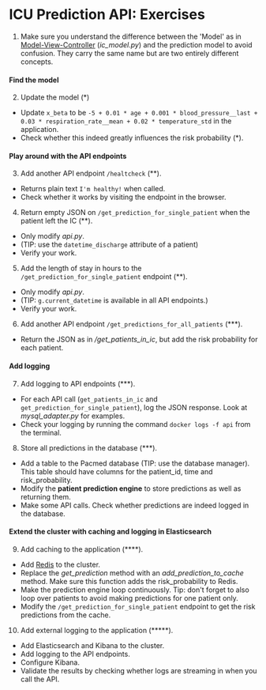 # ICU Prediction API: Exercises

1. Make sure you understand the difference between the 'Model' as in [Model-View-Controller](https://en.wikipedia.org/wiki/Model%E2%80%93view%E2%80%93controller) (*ic_model.py*) and the prediction model to avoid confusion. They carry the same name but are two entirely different concepts.

#### Find the model
2. Update the model (\*)
  - Update `x_beta` to be `-5 + 0.01 * age + 0.001 * blood_pressure__last + 0.03 * respiration_rate__mean + 0.02 * temperature_std` in the application.
  - Check whether this indeed greatly influences the risk probability (\*).

#### Play around with the API endpoints
3. Add another API endpoint `/healtcheck` (\*\*).
  - Returns plain text `I'm healthy!` when called.
  - Check whether it works by visiting the endpoint in the browser.


4. Return empty JSON on `/get_prediction_for_single_patient` when the patient left the IC (\*\*).
  - Only modify *api.py*.
  - (TIP: use the `datetime_discharge` attribute of a patient)
  - Verify your work.


5. Add the length of stay in hours to the `/get_prediction_for_single_patient` endpoint (\*\*).
  - Only modify *api.py*.
  - (TIP: `g.current_datetime` is available in all API endpoints.)
  - Verify your work.


6. Add another API endpoint `/get_predictions_for_all_patients` (\*\*\*).
  - Return the JSON as in */get_patients_in_ic*, but add the risk probability for each patient.

#### Add logging
7. Add logging to API endpoints (\*\*\*).
  - For each API call (`get_patients_in_ic` and `get_prediction_for_single_patient`), log the JSON response. Look at *mysql_adapter.py* for examples.
  - Check your logging by running the command `docker logs -f api` from the terminal.


8. Store all predictions in the database (\*\*\*).
  - Add a table to the Pacmed database (TIP: use the database manager). This table should have columns for the patient_id, time and risk_probability.
  - Modify the __patient prediction engine__ to store predictions as well as returning them.
  - Make some API calls. Check whether predictions are indeed logged in the database.

#### Extend the cluster with caching and logging in Elasticsearch
9. Add caching to the application (\*\*\*\*).
  - Add [Redis](https://docs.docker.com/compose/gettingstarted/) to the cluster.
  - Replace the *get_prediction* method with an *add_prediction_to_cache* method. Make sure this function adds the risk_probability to Redis.
  - Make the prediction engine loop continuously. Tip: don't forget to also loop over patients to avoid making predictions for one patient only.
  - Modify the `/get_prediction_for_single_patient` endpoint to get the risk predictions from the cache.


10. Add external logging to the application (\*\*\*\*\*).
  - Add Elasticsearch and Kibana to the cluster.
  - Add logging to the API endpoints.
  - Configure Kibana.
  - Validate the results by checking whether logs are streaming in when you call the API.
